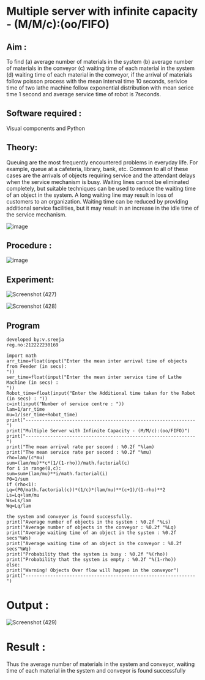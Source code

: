 # Multiple server with infinite capacity - (M/M/c):(oo/FIFO)
## Aim :
To find (a) average number of materials in the system (b) average number of materials in the conveyor (c) waiting time of each material in the system (d) waiting time of each material in the conveyor, if the arrival  of materials follow poisson process with the mean interval time 10 seconds, serivice time of two lathe machine follow exponential distribution with mean serice time 1 second and average service time of robot is 7seconds.

## Software required :
Visual components and Python

## Theory:
Queuing are the most frequently encountered problems in everyday life. For example, queue at a cafeteria, library, bank, etc. Common to all of these cases are the arrivals of objects requiring service and the attendant delays when the service mechanism is busy. Waiting lines cannot be eliminated completely, but suitable techniques can be used to reduce the waiting time of an object in the system. A long waiting line may result in loss of customers to an organization. Waiting time can be reduced by providing additional service facilities, but it may result in an increase in the idle time of the service mechanism.

![image](https://user-images.githubusercontent.com/103921593/203238035-1c8109bc-cbf2-4c77-baea-c5b682a752ef.png)

## Procedure :

![image](https://user-images.githubusercontent.com/103921593/203238265-176740b0-eae2-4772-90be-5449869ac9b0.png)




## Experiment:
![Screenshot (427)](https://github.com/VelasiriSreeja/Muttiple-capacity-with-infinite-capacity/assets/118344328/b2183a01-b22f-473a-8878-402ee178e5ba)


![Screenshot (428)](https://github.com/VelasiriSreeja/Muttiple-capacity-with-infinite-capacity/assets/118344328/e1310fb7-b571-42f5-bb90-a07189fd723f)



## Program
```
developed by:v.sreeja
reg.no:212222230169

import math
arr_time=float(input("Enter the mean inter arrival time of objects from Feeder (in secs):
"))
ser_time=float(input("Enter the mean inter service time of Lathe Machine (in secs) :
"))
Robot_time=float(input("Enter the Additional time taken for the Robot (in secs) : "))
c=int(input("Number of service centre : "))
lam=1/arr_time
mu=1/(ser_time+Robot_time)
print("--------------------------------------------------------------")
print("Multiple Server with Infinite Capacity - (M/M/c):(oo/FIFO)")
print("--------------------------------------------------------------")
print("The mean arrival rate per second : %0.2f "%lam)
print("The mean service rate per second : %0.2f "%mu)
rho=lam/(c*mu)
sum=(lam/mu)**c*(1/(1-rho))/math.factorial(c)
for i in range(0,c):
sum=sum+(lam/mu)**i/math.factorial(i)
P0=1/sum
if (rho<1):
Lq=(P0/math.factorial(c))*(1/c)*(lam/mu)**(c+1)/(1-rho)**2
Ls=Lq+lam/mu
Ws=Ls/lam
Wq=Lq/lam

the system and conveyor is found successfully.
print("Average number of objects in the system : %0.2f "%Ls)
print("Average number of objects in the conveyor : %0.2f "%Lq)
print("Average waiting time of an object in the system : %0.2f secs"%Ws)
print("Average waiting time of an object in the conveyor : %0.2f secs"%Wq)
print("Probability that the system is busy : %0.2f "%(rho))
print("Probability that the system is empty : %0.2f "%(1-rho))
else:
print("Warning! Objects Over flow will happen in the conveyor")
print("--------------------------------------------------------------")

```
# Output :
![Screenshot (429)](https://github.com/VelasiriSreeja/Muttiple-capacity-with-infinite-capacity/assets/118344328/3c8cb208-a261-42f1-a45a-f8682e851b37)

# Result :
Thus the average number of materials in the system and conveyor, waiting time of each material in the system and conveyor is found successfully

